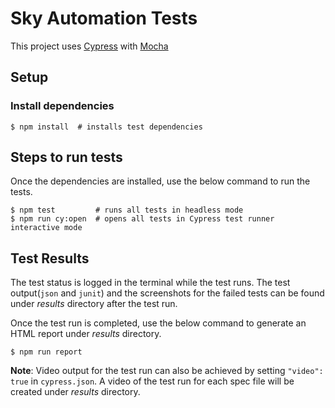 # Sky Automation Tests

This project uses [Cypress](https://www.cypress.io/) with [Mocha](https://mochajs.org/)

## Setup

### Install dependencies

```console
$ npm install  # installs test dependencies
```

## Steps to run tests

Once the dependencies are installed, use the below command to run the tests.

```console
$ npm test         # runs all tests in headless mode
$ npm run cy:open  # opens all tests in Cypress test runner interactive mode
```

## Test Results

The test status is logged in the terminal while the test runs. The test output(`json` and `junit`) and the screenshots for the failed tests can be found under _results_ directory after the test run.

Once the test run is completed, use the below command to generate an HTML report under _results_ directory.

```console
$ npm run report
```

**Note**: Video output for the test run can also be achieved by setting `"video": true` in `cypress.json`. A video of the test run for each spec file will be created under _results_ directory.
